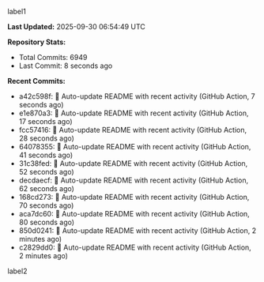 
label1 
<!-- ACTIVITY_START -->
**Last Updated:** 2025-09-30 06:54:49 UTC

**Repository Stats:**
- Total Commits: 6949
- Last Commit: 8 seconds ago

**Recent Commits:**
- a42c598f: 🤖 Auto-update README with recent activity (GitHub Action, 7 seconds ago)
- e1e870a3: 🤖 Auto-update README with recent activity (GitHub Action, 17 seconds ago)
- fcc57416: 🤖 Auto-update README with recent activity (GitHub Action, 28 seconds ago)
- 64078355: 🤖 Auto-update README with recent activity (GitHub Action, 41 seconds ago)
- 31c38fed: 🤖 Auto-update README with recent activity (GitHub Action, 52 seconds ago)
- decdaecf: 🤖 Auto-update README with recent activity (GitHub Action, 62 seconds ago)
- 168cd273: 🤖 Auto-update README with recent activity (GitHub Action, 70 seconds ago)
- aca7dc60: 🤖 Auto-update README with recent activity (GitHub Action, 80 seconds ago)
- 850d0241: 🤖 Auto-update README with recent activity (GitHub Action, 2 minutes ago)
- c2829dd0: 🤖 Auto-update README with recent activity (GitHub Action, 2 minutes ago)
<!-- ACTIVITY_END -->

label2
